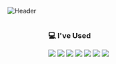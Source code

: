 ![Header](https://capsule-render.vercel.app/api?type=waving&color=FEEE96&height=150&section=header)

<div style="display: flex; justify-content: space-around; align-items: center;">
    
  <!-- I've Used -->
  <div>
    <h3>💻 I've Used</h3>
    <p>
      <img src="https://img.shields.io/badge/JavaScript-F7DF1E?style=for-the-badge&logo=javascript&logoColor=black"/>
      <img src="https://img.shields.io/badge/TypeScript-3178C6?style=for-the-badge&logo=typescript&logoColor=white"/>
      <img src="https://img.shields.io/badge/Python-3776AB?style=for-the-badge&logo=python&logoColor=white"/>
      <img src="https://img.shields.io/badge/React-20232A?style=for-the-badge&logo=react&logoColor=61DAFB"/>
      <img src="https://img.shields.io/badge/next.js-000000?style=for-the-badge&logo=nextdotjs&logoColor=white"/>
      <img src="https://img.shields.io/badge/Node.js-43853D?style=for-the-badge&logo=node.js&logoColor=white"/>
      <img src="https://img.shields.io/badge/Tailwind_CSS-grey?style=for-the-badge&logo=tailwind-css&logoColor=38B2AC"/>
    </p>
  </div>

  <!-- Most Used Languages -->
  <div>
    <!-- <img src="https://github-readme-stats.vercel.app/api/top-langs/?username=tgyeongt"/> -->
  </div>
</div>

<!-- ![Footer](https://capsule-render.vercel.app/api?type=waving&color=FEEE96&height=150&section=footer) -->
